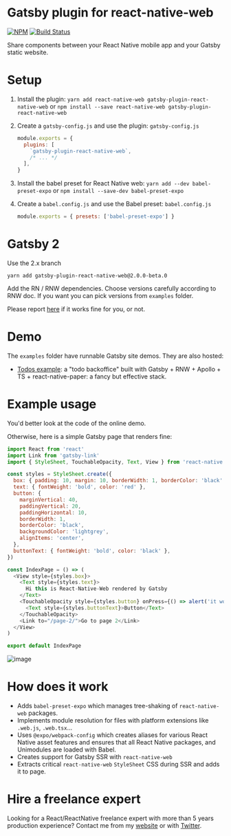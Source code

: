 # Gatsby plugin for react-native-web

[![NPM](https://img.shields.io/npm/dm/gatsby-plugin-react-native-web.svg)](https://www.npmjs.com/package/gatsby-plugin-react-native-web)
[![Build Status](https://travis-ci.com/slorber/gatsby-plugin-react-native-web.svg?branch=master)](https://travis-ci.com/slorber/gatsby-plugin-react-native-web)

Share components between your React Native mobile app and your Gatsby static website.

# Setup

1. Install the plugin: `yarn add react-native-web gatsby-plugin-react-native-web` or `npm install --save react-native-web gatsby-plugin-react-native-web`
2. Create a `gatsby-config.js` and use the plugin:
   `gatsby-config.js`

   ```js
   module.exports = {
     plugins: [
       `gatsby-plugin-react-native-web`,
       /* ... */
     ],
   }
   ```

3. Install the babel preset for React Native web: `yarn add --dev babel-preset-expo` or `npm install --save-dev babel-preset-expo`

4. Create a `babel.config.js` and use the Babel preset:
   `babel.config.js`

   ```js
   module.exports = { presets: ['babel-preset-expo'] }
   ```

# Gatsby 2

Use the 2.x branch

`yarn add gatsby-plugin-react-native-web@2.0.0-beta.0`

Add the RN / RNW dependencies.
Choose versions carefully according to RNW doc.
If you want you can pick versions from `examples` folder.

Please report [here](https://github.com/slorber/gatsby-plugin-react-native-web) if it works fine for you, or not.

# Demo

The `examples` folder have runnable Gatsby site demos. They are also hosted:

- [Todos example](https://gatsby-rnw-todos.netlify.com): a "todo backoffice" built with Gatsby + RNW + Apollo + TS + react-native-paper: a fancy but effective stack.

# Example usage

You'd better look at the code of the online demo.

Otherwise, here is a simple Gatsby page that renders fine:

```js
import React from 'react'
import Link from 'gatsby-link'
import { StyleSheet, TouchableOpacity, Text, View } from 'react-native'

const styles = StyleSheet.create({
  box: { padding: 10, margin: 10, borderWidth: 1, borderColor: 'black' },
  text: { fontWeight: 'bold', color: 'red' },
  button: {
    marginVertical: 40,
    paddingVertical: 20,
    paddingHorizontal: 10,
    borderWidth: 1,
    borderColor: 'black',
    backgroundColor: 'lightgrey',
    alignItems: 'center',
  },
  buttonText: { fontWeight: 'bold', color: 'black' },
})

const IndexPage = () => (
  <View style={styles.box}>
    <Text style={styles.text}>
      Hi this is React-Native-Web rendered by Gatsby
    </Text>
    <TouchableOpacity style={styles.button} onPress={() => alert('it works')}>
      <Text style={styles.buttonText}>Button</Text>
    </TouchableOpacity>
    <Link to="/page-2/">Go to page 2</Link>
  </View>
)

export default IndexPage
```

![image](https://camo.githubusercontent.com/58ec39b3966cdefb241b90fb4643ad8aa7b971b2/68747470733a2f2f7062732e7477696d672e636f6d2f6d656469612f445844575f715058304149534148532e6a70673a6c61726765)

# How does it work

- Adds `babel-preset-expo` which manages tree-shaking of `react-native-web` packages.
- Implements module resolution for files with platform extensions like `.web.js`, `.web.tsx`...
- Uses `@expo/webpack-config` which creates aliases for various React Native asset features and ensures that all React Native packages, and Unimodules are loaded with Babel.
- Creates support for Gatsby SSR with `react-native-web`
- Extracts critical `react-native-web` `StyleSheet` CSS during SSR and adds it to page.

# Hire a freelance expert

Looking for a React/ReactNative freelance expert with more than 5 years production experience?
Contact me from my [website](https://sebastienlorber.com/) or with [Twitter](https://twitter.com/sebastienlorber).
